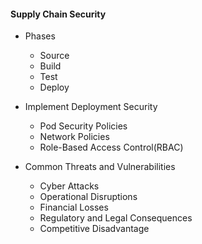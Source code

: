 #### Supply Chain Security

- Phases
  - Source
  - Build
  - Test
  - Deploy

- Implement Deployment Security
  - Pod Security Policies
  - Network Policies
  - Role-Based Access Control(RBAC)

- Common Threats and Vulnerabilities
  - Cyber Attacks
  - Operational Disruptions
  - Financial Losses
  - Regulatory and Legal Consequences
  - Competitive Disadvantage